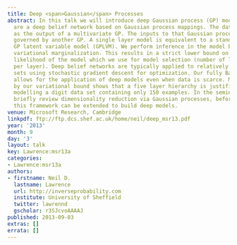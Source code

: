 ```yaml
---
title: Deep <span>Gaussian</span> Processes
abstract: In this talk we will introduce deep Gaussian process (GP) models. Deep GPs
  are a deep belief network based on Gaussian process mappings. The data is modeled
  as the output of a multivariate GP. The inputs to that Gaussian process are then
  governed by another GP. A single layer model is equivalent to a standard GP or the
  GP latent variable model (GPLVM). We perform inference in the model by approximate
  variational marginalization. This results in a strict lower bound on the marginal
  likelihood of the model which we use for model selection (number of layers and nodes
  per layer). Deep belief networks are typically applied to relatively large data
  sets using stochastic gradient descent for optimization. Our fully Bayesian treatment
  allows for the application of deep models even when data is scarce. Model selection
  by our variational bound shows that a five layer hierarchy is justified even when
  modelling a digit data set containing only 150 examples. In the seminar we will
  briefly review dimensionality reduction via Gaussian processes, before showing how
  this framework can be extended to build deep models.
venue: Microsoft Research, Cambridge
linkpdf: ftp://ftp.dcs.shef.ac.uk/home/neil/deep_msr13.pdf
year: '2013'
month: 9
day: '3'
layout: talk
key: Lawrence:msr13a
categories:
- Lawrence:msr13a
authors:
- firstname: Neil D.
  lastname: Lawrence
  url: http://inverseprobability.com
  institute: University of Sheffield
  twitter: lawrennd
  gscholar: r3SJcvoAAAAJ
published: 2013-09-03
extras: []
errata: []
---
```

